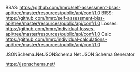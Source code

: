 

BSAS: https://github.com/hmrc/self-assessment-bsas-api/tree/master/resources/public/api/conf/1.0
BISS: https://github.com/hmrc/self-assessment-biss-api/tree/master/resources/public/api/conf/1.0
Losses: https://github.com/hmrc/individual-losses-api/tree/master/resources/public/api/conf/1.0
Calc https://github.com/hmrc/individual-calculations-api/tree/master/resources/public/api/conf/1.0

JSONSchema.NetJSONSchema.Net
JSON Schema Generator

https://jsonschema.net/
